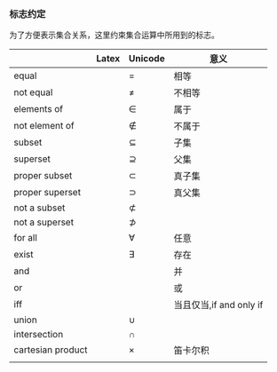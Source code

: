 ### 标志约定

为了方便表示集合关系，这里约束集合运算中所用到的标志。

|                   | Latex | Unicode | 意义                  |
| ----------------- | ----- | ------- | ------------------- |
| equal             |       | =       | 相等                  |
| not equal         |       | ≠       | 不相等                 |
| elements of       |       | ∈       | 属于                  |
| not element of    |       | ∉       | 不属于                 |
| subset            |       | ⊆       | 子集                  |
| superset          |       | ⊇       | 父集                  |
| proper subset     |       | ⊂       | 真子集                 |
| proper superset   |       | ⊃       | 真父集                 |
| not a subset      |       | ⊄       |                     |
| not a superset    |       | ⊅       |                     |
| for all           |       | ∀       | 任意                  |
| exist             |       | ∃       | 存在                  |
| and               |       |         | 并                   |
| or                |       |         | 或                   |
| iff               |       |         | 当且仅当,if and only if |
| union             |       | ∪       |                     |
| intersection      |       | ∩       |                     |
| cartesian product |       | ×       | 笛卡尔积                |
|                   |       |         |                     |
